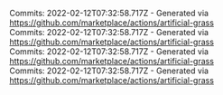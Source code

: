Commits: 2022-02-12T07:32:58.717Z - Generated via https://github.com/marketplace/actions/artificial-grass
<br>
Commits: 2022-02-12T07:32:58.717Z - Generated via https://github.com/marketplace/actions/artificial-grass
<br>
Commits: 2022-02-12T07:32:58.717Z - Generated via https://github.com/marketplace/actions/artificial-grass
<br>
Commits: 2022-02-12T07:32:58.717Z - Generated via https://github.com/marketplace/actions/artificial-grass
<br>
